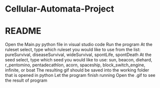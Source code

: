 # Cellular-Automata-Project
# README
Open the Main.py python file in visual studio code
Run the program
At the ruleset select, type which ruleset you would like to use from the list: pureSurvival, diseaseSurvival, wideSurvival, spontLife, spontDeath
At the seed select, type which seed you would like to use: sun, beacon, diehard, r_pentomino, pentadecathlon, acorn, spaceship, block_switch_engine, infinite, or boat
The resulting gif should be saved into the working folder that is opened in python
Let the program finish running 
Open the .gif to see the result of program
